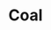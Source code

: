 ---
title: Coal
longTitle: 'Coal'
tags:
- gccommon
narrowerTerm:
- "[[Fuels Minerals]]"
relatedTerm:
- "[[Mining industry]]"
use:
- "[[Bituminous coal]]"
---